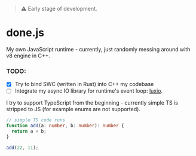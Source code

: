 > ⚠️ Early stage of development.

# done.js

My own JavaScript runtime - currently, just randomly messing around with v8 engine in C++.

### TODO:

- [x] Try to bind SWC (written in Rust) into C++ my codebase
- [ ] Integrate my async IO library for runtime's event loop: [luxio](https://github.com/michaldziuba03/luxio).

I try to support TypeScript from the beginning - currently simple TS is stripped to JS (for example enums are not supported).

```ts
// simple TS code runs
function add(a: number, b: number): number {
  return a + b;
}

add(22, 11);
```
